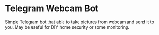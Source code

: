# Telegram Webcam Bot

Simple Telegram bot that able to take pictures from webcam and send it to you.
May be useful for DIY home security or some monitoring.
